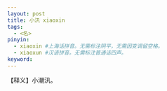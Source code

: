 ```yaml
---
layout: post
title: 小汛 xiaoxin 
tags:
  - <名>
pinyin: 
  - xiaoxin #上海话拼音。无需标注阴平，无需因变调留空格。 
  - xiaoxun #汉语拼音。无需标注普通话四声。
keyword: 
---
```


【释义】小潮汛。            
                                